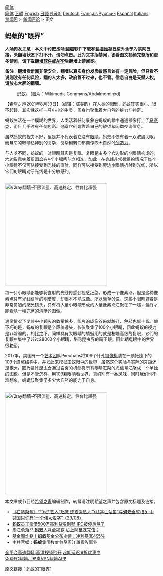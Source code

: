  <!-- 面包屑导航 --> <div class="breadcrumb"><!-- GTranslate: https://gtranslate.io/ -->  <div class="switcher notranslate">  <div class="selected">  <a href="#" onclick="return false;"> 简体</a>  </div>  <div class="option">  <a href="https://www.bannedbook.org" onclick="doGTranslate('zh-CN|zh-CN');jQuery('div.switcher div.selected a').html(jQuery(this).html());return false;" title="简体中文" class="nturl selected"> 简体</a>  <a href="https://www.bannedbook.org/zh-tw/" onclick="doGTranslate('zh-CN|zh-TW');jQuery('div.switcher div.selected a').html(jQuery(this).html());return false;" title="繁體中文" class="nturl"> 正體</a>  <a href="https://www.bannedbook.org/en/" onclick="doGTranslate('zh-CN|en');jQuery('div.switcher div.selected a').html(jQuery(this).html());return false;" title="English" class="nturl"> English</a>  <a href="https://www.bannedbook.org/ja/" onclick="doGTranslate('zh-CN|ja');jQuery('div.switcher div.selected a').html(jQuery(this).html());return false;" title="日本語" class="nturl"> 日語</a>  <a href="https://www.bannedbook.org/ko/" onclick="doGTranslate('zh-CN|ko');jQuery('div.switcher div.selected a').html(jQuery(this).html());return false;" title="한국어" class="nturl"> 한국어</a>  <a href="https://www.bannedbook.org/de/" onclick="doGTranslate('zh-CN|de');jQuery('div.switcher div.selected a').html(jQuery(this).html());return false;" title="Deutsch" class="nturl"> Deutsch</a>  <a href="https://www.bannedbook.org/fr/" onclick="doGTranslate('zh-CN|fr');jQuery('div.switcher div.selected a').html(jQuery(this).html());return false;" title="Français" class="nturl"> Français</a>  <a href="https://www.bannedbook.org/ru/" onclick="doGTranslate('zh-CN|ru');jQuery('div.switcher div.selected a').html(jQuery(this).html());return false;" title="Русский" class="nturl"> Русский</a>  <a href="https://www.bannedbook.org/es/" onclick="doGTranslate('zh-CN|es');jQuery('div.switcher div.selected a').html(jQuery(this).html());return false;" title="Español" class="nturl"> Español</a>  <a href="https://www.bannedbook.org/it/" onclick="doGTranslate('zh-CN|it');jQuery('div.switcher div.selected a').html(jQuery(this).html());return false;" title="Italiano" class="nturl"> Italiano</a>  </div>  </div>      <div class='breadcrumb-sub'><!-- Breadcrumb NavXT 6.3.0 --> <a href="https://www.bannedbook.org/" class="home">禁闻网</a> &gt; <a href="https://www.bannedbook.org/bnews/comments/" class="category">新闻评论</a> &gt; 正文</div></div><h2>蚂蚁的“眼界”</h2> <p class="notice"><b>大陆网友注意：本文中的链接除 <a href="https://github.com/bannedbook/fanqiang" >翻墙</a>软件下载和<a href="https://github.com/killgcd/justmysocks/blob/master/README.md">翻墙推荐</a>链接外全部为禁网链接，未翻墙状态下打不开，请勿点击。此为文字版禁闻，欲看图文视频完整版和更多禁闻，请下载<a href="https://github.com/bannedbook/fanqiang">翻墙软件或APP</a>后翻墙上禁闻网。</p><p>备注：翻墙看新闻非常安全，翻墙以真实身份发表敏感言论有一定风险，但只看不说则没有任何风险，翻的人太多，政府管不过来，也不管。信息自由是天赋人权，请放心大胆的翻墙。</b></p>  <div class="entry"> <figure> <p><figcaption><a href="https://www.bannedbook.org/bnews/tag/%e8%9a%82%e8%9a%81/" class="st_tag internal_tag" rel="tag" title="标签 蚂蚁 下的日志">蚂蚁</a>。（图片：Wikimedia Commons/Abdulmominbd)</figcaption></figure> <p>【<span class='wp_keywordlink_affiliate'><a href="https://www.soundofhope.org" title="希望之声" target="_blank">希望之声</a></span>2021年8月30日】（编辑：陈雯韵）在人类的眼里，蚂蚁其实很小、很不起眼，其实就这样一只小小的生灵，周身也聚集着<a href="https://www.bannedbook.org/bnews/tag/%e5%a4%a7%e8%87%aa%e7%84%b6/" class="st_tag internal_tag" rel="tag" title="标签 大自然 下的日志">大自然</a>的魅力与神奇。</p> <p>蚂蚁生活在一个模糊的世界，人类活着任何景象在蚂蚁的眼中通通都像打上了<a href="https://www.bannedbook.org/bnews/tag/%E9%A9%AC%E8%B5%9B%E5%85%8B/" class="st_tag internal_tag" rel="tag" title="标签 马赛克 下的日志">马赛克</a>，而且几乎没有任何色彩。通常它们是靠着自己的触须与同类交流信息。</p> <p>虽然蚂蚁的视力不好，但是并不代表着它没有<a href="https://www.bannedbook.org/bnews/tag/%e7%9c%bc%e7%9d%9b/" class="st_tag internal_tag" rel="tag" title="标签 眼睛 下的日志">眼睛</a>。蚂蚁不仅有着一双浓眉大眼，而且它的眼睛还特别的复杂，复杂到我们都要惊叹大自然的<a href="https://www.bannedbook.org/bnews/tag/%e5%88%9b%e9%80%a0%e5%8a%9b/" class="st_tag internal_tag" rel="tag" title="标签 创造力 下的日志">创造力</a>。</p>  <p>与人类不同，蚂蚁的一对眼睛其实是复眼。复眼是由多个六边形的小眼睛构成的，六边形意味着周围会有6个小眼睛与之相连，如此，在<a href="https://www.bannedbook.org/bnews/tag/%E5%85%89%E7%BA%BF/" class="st_tag internal_tag" rel="tag" title="标签 光线 下的日志">光线</a>非常微弱的情况下每个小眼睛不仅可以接受到光线的直射，同样可以接受到旁边小眼睛折射到光线，所以它们的眼睛对于光线是十分敏感的。</p> <p><br/><a href="https://github.com/bannedbook/fanqiang/wiki/V2ray%E6%9C%BA%E5%9C%BA"><img src="https://raw.githubusercontent.com/bannedbook/fanqiang/master/v2ss/images/v2free.jpg" width="336" alt="V2ray翻墙-不限流量、高速稳定、性价比超强"></a><br/></p> <p>每一只小眼睛都能够将直射的光线传感到视感细胞，形成一个像素点，但是这种像素点只有光线信号的明暗度，却根本不能成像。所以简单的说，这些小眼睛紧紧是非常简陋的感光镜头，只有将大量小眼睛形成的大量像素点汇聚在了一起，最终才能看见一幅完整的清晰的图像。</p>  <p>通常情况下复眼中小镜头的数量越多，图片的成像效果就越好、色彩也越丰富。很不巧的是，蚂蚁的复眼是个廉价镜头，仅仅聚集了100个小眼睛，因此蚂蚁的视力是非常弱的。相比之下，同样具有大眼睛的蜻蜓用的就是极端高级的复眼，它们的复眼中集中了超过28000个小眼睛，堪称昆虫界的霸王眼，因此蜻蜓眼中的世界很艳丽。</p> <p>2017年，美国有一个<span class='wp_keywordlink_affiliate'><a href="https://zh-cn.shenyunperformingarts.org/" title="艺术团" target="_blank">艺术团</a></span>队Pneuhaus将109个针孔<a href="https://www.bannedbook.org/bnews/tag/%e6%91%84%e5%83%8f%e6%9c%ba/" class="st_tag internal_tag" rel="tag" title="标签 摄像机 下的日志">摄像机</a>装在一顶帐篷下的109个蜂窝结构中，并以此来模拟工蚁眼中的世界，虽然这个实验与实际的差距还是很大，因为最终昆虫会通过自身的机制将所有眼睛汇聚的光信号汇聚成一个单独的图像。但是不管怎样，用109颗眼睛看世界，真的别有一番风味，同时我们也不难想象，蜻蜓该聚集了多少大自然的能力于自身。</p> <p><br/><a href="https://github.com/bannedbook/fanqiang/wiki/V2ray%E6%9C%BA%E5%9C%BA"><img src="https://raw.githubusercontent.com/bannedbook/fanqiang/master/v2ss/images/v2free.jpg" width="336" alt="V2ray翻墙-不限流量、高速稳定、性价比超强"></a><br/></p>  <p>本文章或节目经<a href="https://www.bannedbook.org/bnews/tag/%e5%b8%8c%e6%9c%9b%e4%b9%8b%e5%a3%b0/" class="st_tag internal_tag" rel="tag" title="标签 希望之声 下的日志">希望之声</a>编辑制作，转载请注明希望之声并包含原文标题及链接。 </p> <ul class='op-related-articles' title='相关阅读'> <li><a href='https://www.bannedbook.org/bnews/bannedvideo/20210830/1615704.html' target='_blank'>《石涛聚焦》““劣迹艺人”赵薇 连夜乘私人飞机逃亡法国”与<b>蚂蚁</b>金服相关 中共国只许有“一个伟大名字”（29/08）</a></li> <li><a href='https://www.bannedbook.org/bnews/cnnews/20210828/1614837.html' target='_blank'><b>蚂蚁</b>员工豪借500万高利贷买别墅 IPO被停后哭了</a></li> <li><a href='https://www.bannedbook.org/bnews/cbnews/20210827/1614089.html' target='_blank'>周江勇落马 <b>蚂蚁</b>人脉全揭露 沾上阿里就完蛋？</a></li> <li><a href='https://www.bannedbook.org/bnews/finance/20210826/1613871.html' target='_blank'>基金圈炸锅！<b>蚂蚁</b>基金公布业绩：净利暴涨495%</a></li> <li><a href='https://www.bannedbook.org/bnews/baitai/20210826/1613842.html' target='_blank'>中共官媒：<b>蚂蚁</b>集团数度参股周江勇家族事业</a></li> </ul> <p class="texttj"> <a href="https://github.com/bannedbook/fanqiang/wiki/V2ray%E6%9C%BA%E5%9C%BA" target="_blank">全平台高速翻墙:高清视频秒开,超低延迟,9折优惠中</a><br/> <a href="https://github.com/bannedbook/fanqiang/wiki/%E7%A6%81%E9%97%BB%E7%BD%91%E5%AE%89%E5%8D%93%E7%BF%BB%E5%A2%99%E6%96%B0%E9%97%BBAPP" target="_blank">免费PC翻墙、安卓VPN翻墙APP</a></p><p>原文链接：<a class="src_link"  href="https://www.soundofhope.org/post/539999" target="_blank">蚂蚁的“眼界”</a></p> <a name='sharetosocial'></a>  <div style="margin-bottom:5px;padding-bottom:5px;clear:both"> <div id="archive-pix-1" class="banner-ads"> <!-- AuctionX Display platform tag START --> <div id="26318x728x90x621x_ADSLOT2" clicktrack="%%CLICK_URL_ESC%%"></div> <!-- AuctionX Display platform tag END --> </div> <div id="archive-pix-2" class="banner-ads"> <!-- AuctionX Display platform tag START --> <div id="26315x300x250x621x_ADSLOT2" clicktrack="%%CLICK_URL_ESC%%"></div> <!-- AuctionX Display platform tag END --> </div> </div>  <div id="archive-pix-1" class="banner-ads"> <!-- AuctionX Display platform tag START --> <div id="26318x728x90x621x_ADSLOT3" clicktrack="%%CLICK_URL_ESC%%"></div> <!-- AuctionX Display platform tag END --> </div> </div><!--END ENTRY--> 
